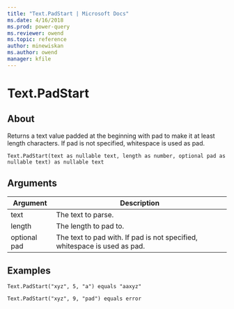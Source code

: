 ```yaml
---
title: "Text.PadStart | Microsoft Docs"
ms.date: 4/16/2018
ms.prod: power-query
ms.reviewer: owend
ms.topic: reference
author: minewiskan
ms.author: owend
manager: kfile
---
```

# Text.PadStart

  
## About  
Returns a text value padded at the beginning with pad to make it at least length characters.  If pad is not specified, whitespace is used as pad.  
  
```  
Text.PadStart(text as nullable text, length as number, optional pad as nullable text) as nullable text  
```  
  
## Arguments  
  
|Argument|Description|  
|------------|---------------|  
|text|The text to parse.|  
|length|The length to pad to.|  
|optional pad|The text to pad with.  If pad is not specified, whitespace is used as pad.|  
  
## Examples  
  
```  
Text.PadStart("xyz", 5, "a") equals "aaxyz"  
```  
  
```  
Text.PadStart("xyz", 9, "pad") equals error  
```  
